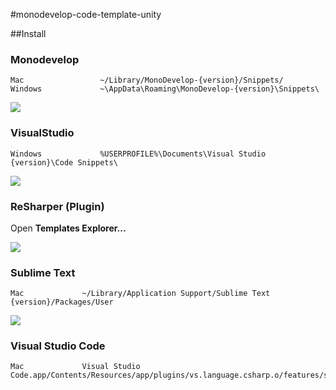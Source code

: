 #monodevelop-code-template-unity

##Install

### Monodevelop

```
Mac					~/Library/MonoDevelop-{version}/Snippets/
Windows				~\AppData\Roaming\MonoDevelop-{version}\Snippets\
```

![](https://dl.dropboxusercontent.com/u/153254465/screenshot/%E3%82%B9%E3%82%AF%E3%83%AA%E3%83%BC%E3%83%B3%E3%82%B7%E3%83%A7%E3%83%83%E3%83%88%202014-01-24%2014.10.42.png)

### VisualStudio

```
Windows				%USERPROFILE%\Documents\Visual Studio {version}\Code Snippets\
```

![](https://dl.dropboxusercontent.com/u/153254465/screenshot/%E3%82%B9%E3%82%AF%E3%83%AA%E3%83%BC%E3%83%B3%E3%82%B7%E3%83%A7%E3%83%83%E3%83%88%202014-05-08%2014.13.46.png)


### ReSharper (Plugin)

Open **Templates Explorer...**

![](https://dl.dropboxusercontent.com/u/153254465/screenshot/%E3%82%B9%E3%82%AF%E3%83%AA%E3%83%BC%E3%83%B3%E3%82%B7%E3%83%A7%E3%83%83%E3%83%88_2014-05-08_14_17_19.png)

### Sublime Text

```
Mac				~/Library/Application Support/Sublime Text {version}/Packages/User
```

![](https://dl.dropboxusercontent.com/u/153254465/screenshot2/ss%202014-12-07%2016.00.30.png)


### Visual Studio Code

```
Mac				Visual Studio Code.app/Contents/Resources/app/plugins/vs.language.csharp.o/features/snippets.js
```
